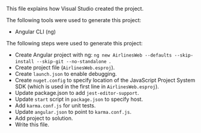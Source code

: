 This file explains how Visual Studio created the project.

The following tools were used to generate this project:
- Angular CLI (ng)

The following steps were used to generate this project:
- Create Angular project with ng: `ng new AirlinesWeb --defaults --skip-install --skip-git --no-standalone `.
- Create project file (`AirlinesWeb.esproj`).
- Create `launch.json` to enable debugging.
- Create `nuget.config` to specify location of the JavaScript Project System SDK (which is used in the first line in `AirlinesWeb.esproj`).
- Update package.json to add `jest-editor-support`.
- Update `start` script in `package.json` to specify host.
- Add `karma.conf.js` for unit tests.
- Update `angular.json` to point to `karma.conf.js`.
- Add project to solution.
- Write this file.
